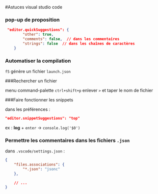 #Astuces visual studio code
### pop-up de proposition

```json
 "editor.quickSuggestions": {
        "other": true,
        "comments": false,  // dans les commentaires
        "strings": false  // dans les chaînes de caractères
    }
```

### Automatiser la compilation

`f5` génère un fichier `launch.json` 

###Rechercher un fichier

menu command-palette `ctrl+shift+p` enlever `>`  et taper le nom de fichier

###Faire fonctionner les snippets

dans les préférences :

```json
"editor.snippetSuggestions": "top"
```

ex : **log** + `enter` -> `console.log('$0')`

### Permettre les commentaires dans les fichiers `.json`

dans `.vscode/settings.json` :

```json
{
    "files.associations": {
        "*.json": "jsonc"
    },
    
    // ...
}
```

